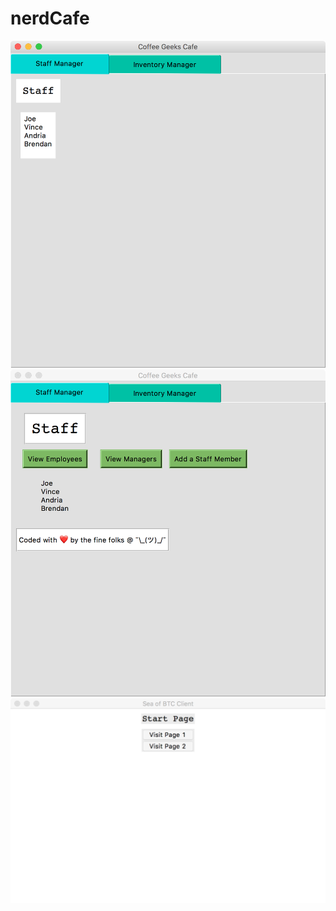 # nerdCafe

![gui version 1](https://github.com/brendanAlbert/nerdCafe/blob/master/gui_version_1.png)
![gui version 1.2](https://github.com/brendanAlbert/nerdCafe/blob/master/gui_version_1.2.png)
![gui version 2](https://github.com/brendanAlbert/nerdCafe/blob/master/gui_version_2.png)
